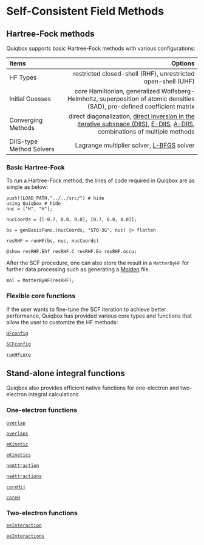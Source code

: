 # Self-Consistent Field Methods

## Hartree-Fock methods

Quiqbox supports basic Hartree-Fock methods with various configurations: 

| Items | Options |
| :---  |  ---:   |
| HF Types | restricted closed-shell (RHF), unrestricted open-shell (UHF) |
| Initial Guesses | core Hamiltonian, generalized Wolfsberg-Helmholtz, superposition of atomic densities (SAD), pre-defined coefficient matrix |
| Converging Methods | direct diagonalization, [direct inversion in the iterative subspace (DIIS)](https://onlinelibrary.wiley.com/doi/10.1002/jcc.540030413), [E-DIIS](https://aip.scitation.org/doi/abs/10.1063/1.1470195), [A-DIIS](https://aip.scitation.org/doi/10.1063/1.3304922), combinations of multiple methods |
| DIIS-type Method Solvers | Lagrange multiplier solver, [L-BFGS](https://github.com/JuliaNLSolvers/Optim.jl) solver |

### Basic Hartree-Fock

To run a Hartree-Fock method, the lines of code required in Quiqbox are as simple as below:
```@repl 2
push!(LOAD_PATH,"../../src/") # hide
using Quiqbox # hide
nuc = ["H", "H"];

nucCoords = [[-0.7, 0.0, 0.0], [0.7, 0.0, 0.0]];

bs = genBasisFunc.(nucCoords, "STO-3G", nuc) |> flatten

resRHF = runHF(bs, nuc, nucCoords)

@show resRHF.Ehf resRHF.C resRHF.Eo resRHF.occu;
```

After the SCF procedure, one can also store the result in a `MatterByHF` for further data processing such as generating a [Molden](@ref) file.
```@repl 2
mol = MatterByHF(resRHF); 
```

### Flexible core functions

If the user wants to fine-tune the SCF iteration to achieve better performance, Quiqbox has provided various core types and functions that allow the user to customize the HF methods:

[`HFconfig`](@ref)

[`SCFconfig`](@ref)

[`runHFcore`](@ref)

## Stand-alone integral functions

Quiqbox also provides efficient native functions for one-electron and two-electron integral calculations.

### One-electron functions

[`overlap`](@ref)

[`overlaps`](@ref)

[`eKinetic`](@ref)

[`eKinetics`](@ref)

[`neAttraction`](@ref)

[`neAttractions`](@ref)

[`coreHij`](@ref)

[`coreH`](@ref)

### Two-electron functions

[`eeInteraction`](@ref)

[`eeInteractions`](@ref)